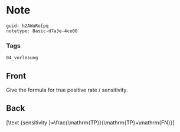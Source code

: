# Note
```
guid: h2AWuRo[pq
notetype: Basic-d7a3e-4ce08
```

### Tags
```
04_vorlesung
```

## Front
Give the formula for true positive rate / sensitivity.

## Back
\[\text {sensitivity }=\frac{\mathrm{TP}}{\mathrm{TP}+\mathrm{FN}}\]
